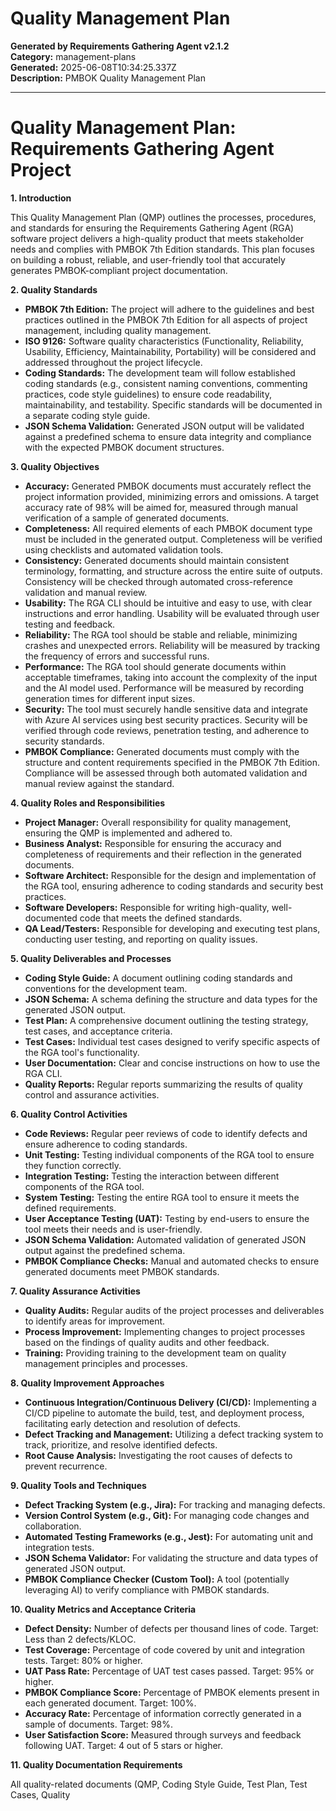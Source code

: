 # Quality Management Plan

**Generated by Requirements Gathering Agent v2.1.2**  
**Category:** management-plans  
**Generated:** 2025-06-08T10:34:25.337Z  
**Description:** PMBOK Quality Management Plan

---

# Quality Management Plan: Requirements Gathering Agent Project

**1. Introduction**

This Quality Management Plan (QMP) outlines the processes, procedures, and standards for ensuring the Requirements Gathering Agent (RGA) software project delivers a high-quality product that meets stakeholder needs and complies with PMBOK 7th Edition standards.  This plan focuses on building a robust, reliable, and user-friendly tool that accurately generates PMBOK-compliant project documentation.

**2. Quality Standards**

* **PMBOK 7th Edition:** The project will adhere to the guidelines and best practices outlined in the PMBOK 7th Edition for all aspects of project management, including quality management.
* **ISO 9126:**  Software quality characteristics (Functionality, Reliability, Usability, Efficiency, Maintainability, Portability) will be considered and addressed throughout the project lifecycle.
* **Coding Standards:**  The development team will follow established coding standards (e.g., consistent naming conventions, commenting practices, code style guidelines) to ensure code readability, maintainability, and testability.  Specific standards will be documented in a separate coding style guide.
* **JSON Schema Validation:** Generated JSON output will be validated against a predefined schema to ensure data integrity and compliance with the expected PMBOK document structures.


**3. Quality Objectives**

* **Accuracy:**  Generated PMBOK documents must accurately reflect the project information provided, minimizing errors and omissions.  A target accuracy rate of 98% will be aimed for, measured through manual verification of a sample of generated documents.
* **Completeness:** All required elements of each PMBOK document type must be included in the generated output.  Completeness will be verified using checklists and automated validation tools.
* **Consistency:**  Generated documents should maintain consistent terminology, formatting, and structure across the entire suite of outputs.  Consistency will be checked through automated cross-reference validation and manual review.
* **Usability:** The RGA CLI should be intuitive and easy to use, with clear instructions and error handling. Usability will be evaluated through user testing and feedback.
* **Reliability:** The RGA tool should be stable and reliable, minimizing crashes and unexpected errors. Reliability will be measured by tracking the frequency of errors and successful runs.
* **Performance:** The RGA tool should generate documents within acceptable timeframes, taking into account the complexity of the input and the AI model used. Performance will be measured by recording generation times for different input sizes.
* **Security:** The tool must securely handle sensitive data and integrate with Azure AI services using best security practices.  Security will be verified through code reviews, penetration testing, and adherence to security standards.
* **PMBOK Compliance:** Generated documents must comply with the structure and content requirements specified in the PMBOK 7th Edition.  Compliance will be assessed through both automated validation and manual review against the standard.


**4. Quality Roles and Responsibilities**

* **Project Manager:** Overall responsibility for quality management, ensuring the QMP is implemented and adhered to.
* **Business Analyst:** Responsible for ensuring the accuracy and completeness of requirements and their reflection in the generated documents.
* **Software Architect:** Responsible for the design and implementation of the RGA tool, ensuring adherence to coding standards and security best practices.
* **Software Developers:** Responsible for writing high-quality, well-documented code that meets the defined standards.
* **QA Lead/Testers:** Responsible for developing and executing test plans, conducting user testing, and reporting on quality issues.


**5. Quality Deliverables and Processes**

* **Coding Style Guide:** A document outlining coding standards and conventions for the development team.
* **JSON Schema:** A schema defining the structure and data types for the generated JSON output.
* **Test Plan:** A comprehensive document outlining the testing strategy, test cases, and acceptance criteria.
* **Test Cases:** Individual test cases designed to verify specific aspects of the RGA tool's functionality.
* **User Documentation:** Clear and concise instructions on how to use the RGA CLI.
* **Quality Reports:** Regular reports summarizing the results of quality control and assurance activities.


**6. Quality Control Activities**

* **Code Reviews:** Regular peer reviews of code to identify defects and ensure adherence to coding standards.
* **Unit Testing:** Testing individual components of the RGA tool to ensure they function correctly.
* **Integration Testing:** Testing the interaction between different components of the RGA tool.
* **System Testing:** Testing the entire RGA tool to ensure it meets the defined requirements.
* **User Acceptance Testing (UAT):**  Testing by end-users to ensure the tool meets their needs and is user-friendly.
* **JSON Schema Validation:** Automated validation of generated JSON output against the predefined schema.
* **PMBOK Compliance Checks:**  Manual and automated checks to ensure generated documents meet PMBOK standards.


**7. Quality Assurance Activities**

* **Quality Audits:** Regular audits of the project processes and deliverables to identify areas for improvement.
* **Process Improvement:** Implementing changes to project processes based on the findings of quality audits and other feedback.
* **Training:** Providing training to the development team on quality management principles and processes.


**8. Quality Improvement Approaches**

* **Continuous Integration/Continuous Delivery (CI/CD):**  Implementing a CI/CD pipeline to automate the build, test, and deployment process, facilitating early detection and resolution of defects.
* **Defect Tracking and Management:**  Utilizing a defect tracking system to track, prioritize, and resolve identified defects.
* **Root Cause Analysis:** Investigating the root causes of defects to prevent recurrence.


**9. Quality Tools and Techniques**

* **Defect Tracking System (e.g., Jira):** For tracking and managing defects.
* **Version Control System (e.g., Git):** For managing code changes and collaboration.
* **Automated Testing Frameworks (e.g., Jest):** For automating unit and integration tests.
* **JSON Schema Validator:** For validating the structure and data types of generated JSON output.
* **PMBOK Compliance Checker (Custom Tool):**  A tool (potentially leveraging AI) to verify compliance with PMBOK standards.


**10. Quality Metrics and Acceptance Criteria**

* **Defect Density:** Number of defects per thousand lines of code.  Target: Less than 2 defects/KLOC.
* **Test Coverage:** Percentage of code covered by unit and integration tests. Target: 80% or higher.
* **UAT Pass Rate:** Percentage of UAT test cases passed. Target: 95% or higher.
* **PMBOK Compliance Score:** Percentage of PMBOK elements present in each generated document. Target: 100%.
* **Accuracy Rate:** Percentage of information correctly generated in a sample of documents. Target: 98%.
* **User Satisfaction Score:**  Measured through surveys and feedback following UAT. Target: 4 out of 5 stars or higher.


**11. Quality Documentation Requirements**

All quality-related documents (QMP, Coding Style Guide, Test Plan, Test Cases, Quality
